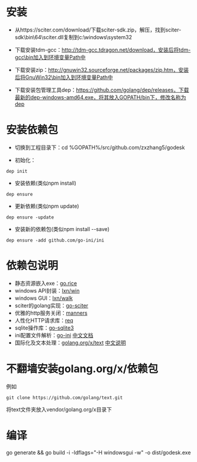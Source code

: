 # 安装

- 从https://sciter.com/download/下载sciter-sdk.zip，解压，找到sciter-sdk\bin\64\sciter.dll复制到c:\windows\system32

- 下载安装tdm-gcc：http://tdm-gcc.tdragon.net/download，安装后将tdm-gcc\bin加入到环境变量Path中

- 下载安装zip：http://gnuwin32.sourceforge.net/packages/zip.htm，安装后将GnuWin32\bin加入到环境变量Path中

- 下载安装包管理工具dep：https://github.com/golang/dep/releases，下载最新的dep-windows-amd64.exe，将其放入GOPATH/bin下，修改名称为dep

# 安装依赖包

- 切换到工程目录下：cd %GOPATH%/src/github.com/zxzhang5/godesk

- 初始化：
```
dep init
```
- 安装依赖(类似npm install)
```
dep ensure
```
- 更新依赖(类似npm update)
```
dep ensure -update
```
- 安装新的依赖包(类似npm install --save)
```
dep ensure -add github.com/go-ini/ini
```

# 依赖包说明
- 静态资源嵌入exe：[go.rice](https://github.com/GeertJohan/go.rice)
- windows API封装：[lxn/win](https://github.com/lxn/win)
- windows GUI：[lxn/walk](https://github.com/lxn/walk)
- sciter的golang实现：[go-sciter](https://github.com/sciter-sdk/go-sciter)
- 优雅的http服务关闭：[manners](https://github.com/braintree/manners)
- 人性化HTTP请求库：[req](https://github.com/imroc/req)
- sqlite操作库：[go-sqlite3](https://github.com/mattn/go-sqlite3)
- ini配置文件解析：[go-ini](https://github.com/go-ini/ini) [中文文档](https://ini.unknwon.io/)
- 国际化及文本处理：[golang.org/x/text](https://github.com/golang/text) [中文说明](https://www.colabug.com/3411106.html)

# 不翻墙安装golang.org/x/依赖包
例如
```
git clone https://github.com/golang/text.git 
```
将text文件夹放入vendor/golang.org/x目录下

# 编译

go generate && go build -i -ldflags="-H windowsgui -w" -o dist/godesk.exe